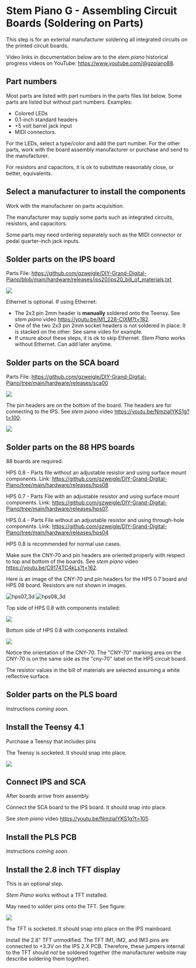 # Stem Piano G - Assembling Circuit Boards (Soldering on Parts)

This step is for an external manufacturer soldering all integrated circuits on the printed circuit boards.

Video links in documentation below are to the *stem piano* historical progress videos on YouTube: https://www.youtube.com/@gzpiano88.

## Part numbers

Most parts are listed with part numbers in the parts files list below. Some parts are listed but without part numbers. Examples:
* Colored LEDs
* 0.1-inch standard headers
* +5 volt barrel jack input
* MIDI connectors.

For the LEDs, select a type/color and add the part number. For the other parts, work with the board assembly manufacturer or purchase and send to the manufacturer.

For resistors and capacitors, it is ok to substitute reasonably close, or better, equivalents.

## Select a manufacturer to install the components

Work with the manufacturer on parts acquisition.

The manufacturer may supply some parts such as integrated circuits, resistors, and capacitors.

Some parts may need ordering separately such as the MIDI connector or pedal quarter-inch jack inputs.

## Solder parts on the IPS board

Parts File: https://github.com/gzweigle/DIY-Grand-Digital-Piano/blob/main/hardware/releases/ips20/ips20_bill_of_materials.txt

![](../pictures/ips_with_parts.jpg)

Ethernet is optional. If using Ethernet:

* The 2x3 pin 2mm header is **manually** soldered onto the Teensy. See *stem piano* video https://youtu.be/M1_228-ClXM?t=182.
* One of the two 2x3 pin 2mm socket headers is not soldered in place. It is stacked on the other. See same video for example.
* If unsure about these steps, it is ok to skip Ethernet. *Stem Piano* works without Ethernet. Can add later anytime.

## Solder parts on the SCA board

Parts File: https://github.com/gzweigle/DIY-Grand-Digital-Piano/tree/main/hardware/releases/sca00

![](../pictures/sca_with_parts.jpg)

The pin headers are on the bottom of the board. The headers are for connecting to the IPS. See *stem piano* video https://youtu.be/NmziaIYKS1g?t=100.

![](../pictures/sca_bottom.jpg)

## Solder parts on the 88 HPS boards

88 boards are required.

HPS 0.8 - Parts file without an adjustable resistor and using surface mount components. Link: https://github.com/gzweigle/DIY-Grand-Digital-Piano/tree/main/hardware/releases/hps08

HPS 0.7 - Parts File with an adjustable resistor and using surface mount components. Link: https://github.com/gzweigle/DIY-Grand-Digital-Piano/tree/main/hardware/releases/hps07.

HPS 0.4 - Parts File without an adjustable resistor and using through-hole components. Link: https://github.com/gzweigle/DIY-Grand-Digital-Piano/tree/main/hardware/releases/hps04

HPS 0.8 is recommended for normal use cases.

Make sure the CNY-70 and pin headers are oriented properly with respect to top and bottom of the boards. See *stem piano* video https://youtu.be/C9174TC4kLs?t=162.

Here is an image of the CNY-70 and pin headers for the HPS 0.7 board and HPS 08 board. Resistors are not shown in images.

![hps07_3d](../pictures/hps07_3d.jpg)
![hps08_3d](../pictures/hps08_3d.jpg)

Top side of HPS 0.8 with components installed:

![](../pictures/hps08_top.jpg)

Bottom side of HPS 0.8 with components installed:

![](../pictures/hps08_bottom.jpg)

Notice the orientation of the CNY-70. The "CNY-70" marking area on the CNY-70 is on the same side as the "cny-70" label on the HPS circuit board.

The resistor values in the bill of materials are selected assuming a white reflective surface.

## Solder parts on the PLS board

Instructions *coming soon*.

## Install the Teensy 4.1

Purchase a Teensy that includes pins

The Teensy is socketed. It should snap into place.

![](../pictures/ips_with_parts_and_Teensy.jpg)

## Connect IPS and SCA

After boards arrive from assembly.

Connect the SCA board to the IPS board. It should snap into place.

See *stem piano* video https://youtu.be/NmziaIYKS1g?t=105.

## Install the PLS PCB

Instructions *coming soon*.

## Install the 2.8 inch TFT display

This is an optional step.

*Stem Piano* works without a TFT installed.

May need to solder pins onto the TFT. See figure:

![](../pictures/tft_pins.jpg)

The TFT is socketed. It should snap into place on the IPS mainboard.

Install the 2.8" TFT unmodified. The TFT IM1, IM2, and IM3 pins are connected to +3.3V on the IPS 2.X PCB. Therefore, these jumpers internal to the TFT should *not* be soldered together (the manufacturer website may describe soldering them together).